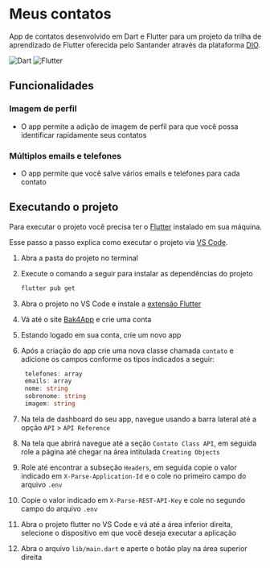 # Meus contatos

App de contatos desenvolvido em Dart e Flutter para um projeto da trilha de
aprendizado de Flutter oferecida pelo Santander através da plataforma [DIO](https://www.dio.me/sign-in).

![Dart](https://img.shields.io/badge/dart-%232566E9.svg?style=for-the-badge&logo=dart&logoColor=white)
![Flutter](https://img.shields.io/badge/Flutter-%232566E9.svg?style=for-the-badge&logo=Flutter&logoColor=white)

<!-- ![Ícone e telas do app](./docs/img/capa.jpg) -->

## Funcionalidades

### Imagem de perfil

- O app permite a adição de imagem de perfil para que você possa identificar rapidamente seus contatos

### Múltiplos emails e telefones

- O app permite que você salve vários emails e telefones para cada contato

## Executando o projeto

Para executar o projeto você precisa ter o [Flutter](https://flutter.dev/)
instalado em sua máquina.

Esse passo a passo explica como executar o projeto via [VS Code](https://code.visualstudio.com/).

1. Abra a pasta do projeto no terminal

2. Execute o comando a seguir para instalar as dependências do projeto

   ```bash
   flutter pub get
   ```

3. Abra o projeto no VS Code e instale a [extensão Flutter](https://marketplace.visualstudio.com/items?itemName=Dart-Code.flutter)

4. Vá até o site [Bak4App](https://www.back4app.com/) e crie uma conta

5. Estando logado em sua conta, crie um novo app

6. Após a criação do app crie uma nova classe chamada `contato` e adicione os campos
conforme os tipos indicados a seguir:

   ```typescript
    telefones: array
    emails: array
    nome: string
    sobrenome: string
    imagem: string
   ```

7. Na tela de dashboard do seu app, navegue usando a barra lateral até a opção
`API` > `API Reference`

8. Na tela que abrirá navegue até a seção `Contato Class API`, em seguida role a
página até chegar na área intitulada `Creating Objects`

9. Role até encontrar a subseção `Headers`, em seguida copie o valor indicado em
`X-Parse-Application-Id` e o cole no primeiro campo do arquivo `.env`

10. Copie o valor indicado em `X-Parse-REST-API-Key` e cole no segundo campo do
arquivo `.env`

11. Abra o projeto flutter no VS Code e vá até a área inferior direita,
selecione o dispositivo em que você deseja executar a aplicação

12. Abra o arquivo `lib/main.dart` e aperte o botão play na área superior direita
